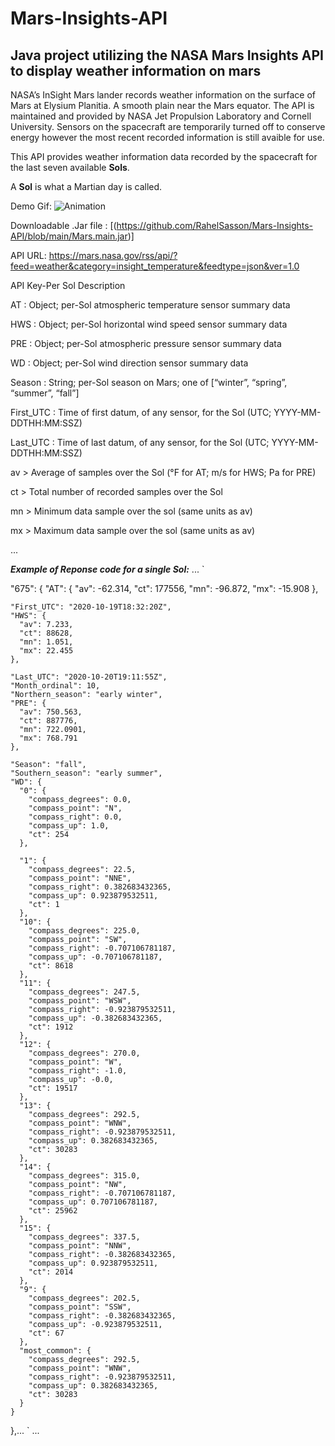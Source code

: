 # Mars-Insights-API

## Java project utilizing the NASA Mars Insights API to display weather information on mars 


NASA’s InSight Mars lander records weather information on the surface of Mars at Elysium Planitia. A smooth plain near the Mars equator. The API is maintained and provided by NASA Jet Propulsion Laboratory and Cornell University. 
Sensors on the spacecraft are temporarily turned off to conserve energy however the most recent recorded information is still avaible for use.

This API provides weather information data recorded by the spacecraft for the last seven available **Sols**. 

A **Sol** is what a Martian day is called.

Demo Gif: 
![Animation](https://github.com/RahelSasson/Mars-Insights-API/assets/96672758/e914ba6e-f2ae-47ec-bdb1-5c684ecba0e9)

Downloadable .Jar file : [(https://github.com/RahelSasson/Mars-Insights-API/blob/main/Mars.main.jar)]

API URL: https://mars.nasa.gov/rss/api/?feed=weather&category=insight_temperature&feedtype=json&ver=1.0
  
API Key-Per Sol   Description

AT : Object; per-Sol atmospheric temperature sensor summary data

HWS : Object; per-Sol horizontal wind speed sensor summary data

PRE : Object; per-Sol atmospheric pressure sensor summary data

WD : Object; per-Sol wind direction sensor summary data

Season : String; per-Sol season on Mars; one of [“winter”, “spring”, “summer”, “fall”]

First_UTC : Time of first datum, of any sensor, for the Sol (UTC; YYYY-MM-DDTHH:MM:SSZ)

Last_UTC : Time of last datum, of any sensor, for the Sol (UTC; YYYY-MM-DDTHH:MM:SSZ)

av >        Average of samples over the Sol (°F for AT; m/s for HWS; Pa for PRE)

ct >        Total number of recorded samples over the Sol

mn >        Minimum data sample over the sol (same units as av)

mx >        Maximum data sample over the sol (same units as av)

...


***Example of Reponse code for a single Sol:*** 
...
`   


 "675": {
    "AT": {
      "av": -62.314, 
      "ct": 177556, 
      "mn": -96.872, 
      "mx": -15.908
    }, 
    
    "First_UTC": "2020-10-19T18:32:20Z", 
    "HWS": {
      "av": 7.233, 
      "ct": 88628, 
      "mn": 1.051, 
      "mx": 22.455
    }, 
    
    "Last_UTC": "2020-10-20T19:11:55Z", 
    "Month_ordinal": 10, 
    "Northern_season": "early winter", 
    "PRE": {
      "av": 750.563, 
      "ct": 887776, 
      "mn": 722.0901, 
      "mx": 768.791
    }, 
    
    "Season": "fall", 
    "Southern_season": "early summer", 
    "WD": {
      "0": {
        "compass_degrees": 0.0, 
        "compass_point": "N", 
        "compass_right": 0.0, 
        "compass_up": 1.0, 
        "ct": 254
      }, 
      
      "1": {
        "compass_degrees": 22.5, 
        "compass_point": "NNE", 
        "compass_right": 0.382683432365, 
        "compass_up": 0.923879532511, 
        "ct": 1
      }, 
      "10": {
        "compass_degrees": 225.0, 
        "compass_point": "SW", 
        "compass_right": -0.707106781187, 
        "compass_up": -0.707106781187, 
        "ct": 8618
      }, 
      "11": {
        "compass_degrees": 247.5, 
        "compass_point": "WSW", 
        "compass_right": -0.923879532511, 
        "compass_up": -0.382683432365, 
        "ct": 1912
      }, 
      "12": {
        "compass_degrees": 270.0, 
        "compass_point": "W", 
        "compass_right": -1.0, 
        "compass_up": -0.0, 
        "ct": 19517
      }, 
      "13": {
        "compass_degrees": 292.5, 
        "compass_point": "WNW", 
        "compass_right": -0.923879532511, 
        "compass_up": 0.382683432365, 
        "ct": 30283
      }, 
      "14": {
        "compass_degrees": 315.0, 
        "compass_point": "NW", 
        "compass_right": -0.707106781187, 
        "compass_up": 0.707106781187, 
        "ct": 25962
      }, 
      "15": {
        "compass_degrees": 337.5, 
        "compass_point": "NNW", 
        "compass_right": -0.382683432365, 
        "compass_up": 0.923879532511, 
        "ct": 2014
      }, 
      "9": {
        "compass_degrees": 202.5, 
        "compass_point": "SSW", 
        "compass_right": -0.382683432365, 
        "compass_up": -0.923879532511, 
        "ct": 67
      }, 
      "most_common": {
        "compass_degrees": 292.5, 
        "compass_point": "WNW", 
        "compass_right": -0.923879532511, 
        "compass_up": 0.382683432365, 
        "ct": 30283
      }
    }
  },... `
  ...


